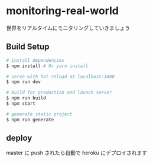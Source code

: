# monitoring-real-world
世界をリアルタイムにモニタリングしていきましょう

## Build Setup

``` bash
# install dependencies
$ npm install # Or yarn install

# serve with hot reload at localhost:3000
$ npm run dev

# build for production and launch server
$ npm run build
$ npm start

# generate static project
$ npm run generate
```

## deploy
master に push されたら自動で heroku にデプロイされます